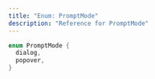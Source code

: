 ```yaml
---
title: "Enum: PromptMode"
description: "Reference for PromptMode"
---
```


```dart
enum PromptMode {
  dialog,
  popover,
}
```

